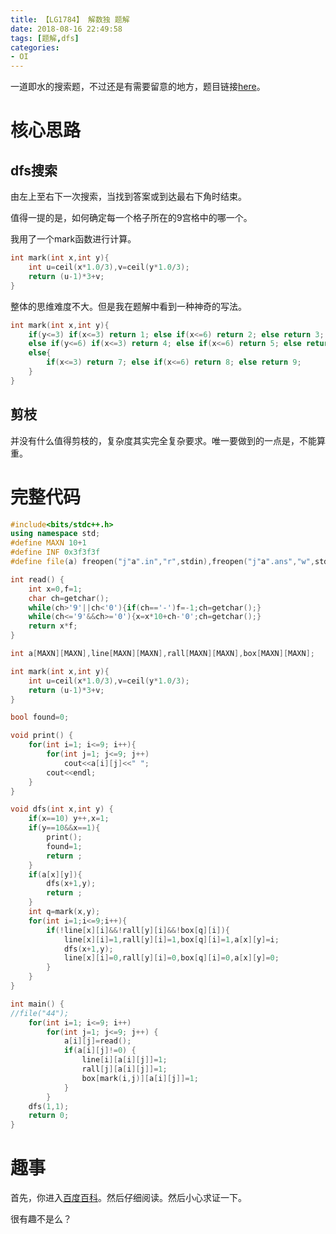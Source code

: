 ```yaml
---
title: 【LG1784】 解数独 题解
date: 2018-08-16 22:49:58
tags: [题解,dfs]
categories:
- OI   
---
```


一道即水的搜索题，不过还是有需要留意的地方，题目链接[here](https://www.luogu.org/problemnew/show/P1784)。

<!--more-->

# 核心思路

## dfs搜索

由左上至右下一次搜索，当找到答案或到达最右下角时结束。

值得一提的是，如何确定每一个格子所在的9宫格中的哪一个。

我用了一个mark函数进行计算。

```cpp
int mark(int x,int y){	
    int u=ceil(x*1.0/3),v=ceil(y*1.0/3);
    return (u-1)*3+v;
}
```

整体的思维难度不大。但是我在题解中看到一种神奇的写法。

```cpp
int mark(int x,int y){
    if(y<=3) if(x<=3) return 1; else if(x<=6) return 2; else return 3;
    else if(y<=6) if(x<=3) return 4; else if(x<=6) return 5; else return 6;
    else{
        if(x<=3) return 7; else if(x<=6) return 8; else return 9;
    }
}
```

## 剪枝

并没有什么值得剪枝的，复杂度其实完全复杂要求。唯一要做到的一点是，不能算重。

# 完整代码

```cpp
#include<bits/stdc++.h>
using namespace std;
#define MAXN 10+1
#define INF 0x3f3f3f
#define file(a) freopen("j"a".in","r",stdin),freopen("j"a".ans","w",stdout)

int read() {
    int x=0,f=1;
    char ch=getchar();
    while(ch>'9'||ch<'0'){if(ch=='-')f=-1;ch=getchar();}
    while(ch<='9'&&ch>='0'){x=x*10+ch-'0';ch=getchar();}
    return x*f;
}

int a[MAXN][MAXN],line[MAXN][MAXN],rall[MAXN][MAXN],box[MAXN][MAXN];

int mark(int x,int y){	
	int u=ceil(x*1.0/3),v=ceil(y*1.0/3);
	return (u-1)*3+v;
}

bool found=0;

void print() {
	for(int i=1; i<=9; i++){
		for(int j=1; j<=9; j++)
		 	cout<<a[i][j]<<" ";
		cout<<endl;
	}
}

void dfs(int x,int y) {
    if(x==10) y++,x=1;
    if(y==10&&x==1){
        print();
        found=1;
        return ;
    }
    if(a[x][y]){
        dfs(x+1,y);
        return ;
    }
    int q=mark(x,y);
    for(int i=1;i<=9;i++){
        if(!line[x][i]&&!rall[y][i]&&!box[q][i]){
            line[x][i]=1,rall[y][i]=1,box[q][i]=1,a[x][y]=i;
            dfs(x+1,y);
            line[x][i]=0,rall[y][i]=0,box[q][i]=0,a[x][y]=0;
        }
    }
}

int main() {
//file("44");
	for(int i=1; i<=9; i++) 
		for(int j=1; j<=9; j++) {
			a[i][j]=read();
			if(a[i][j]!=0) {
				line[i][a[i][j]]=1;
				rall[j][a[i][j]]=1;
				box[mark(i,j)][a[i][j]]=1;
			}
		}
	dfs(1,1);
    return 0;
}
```

# 趣事

首先，你进入[百度百科](https://baike.baidu.com/item/%E4%B8%96%E7%95%8C%E6%9C%80%E9%9A%BE%E6%95%B0%E7%8B%AC/13848819?fr=aladdin)。然后仔细阅读。然后小心求证一下。

很有趣不是么？